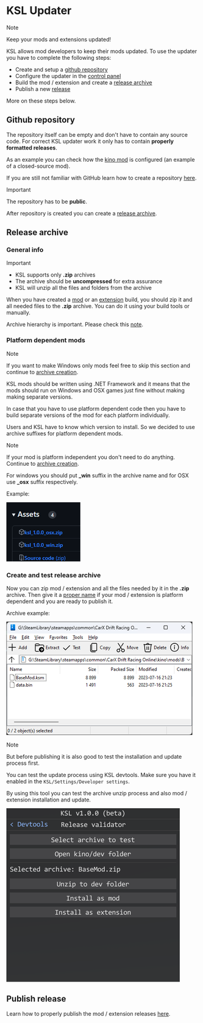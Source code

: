 # KSL Updater

> [!NOTE]  
> Keep your mods and extensions updated!

KSL allows mod developers to keep their mods updated. To use the updater you have to complete the following steps:

* Create and setup a [github repository](#github-repository)
* Configure the updater in the [control panel](https://github.com/trbflxr/ksl/blob/master/doc/guide/dev/control_panel.md#mod-management)
* Build the mod / extension and create a [release archive](#release-archive)
* Publish a new [release](https://github.com/trbflxr/ksl/blob/master/doc/guide/dev/publish.md)

More on these steps below.

## Github repository

The repository itself can be empty and don't have to contain any source code. For correct KSL updater work it only has to contain **properly formatted releases**.

As an example you can check how the [kino mod](https://github.com/trbflxr/kino) is configured (an example of a closed-source mod).

If you are still not familiar with GitHub learn how to create a repository [here](https://docs.github.com/en/get-started/quickstart/create-a-repo).

> [!IMPORTANT]  
> The repository has to be **public**.

After repository is created you can create a [release archive](#release-archive).

## Release archive

### General info

> [!IMPORTANT]  
> * KSL supports only **.zip** archives
> * The archive should be **uncompressed** for extra assurance
> * KSL will unzip all the files and folders from the archive

When you have created a [mod](https://github.com/trbflxr/ksl/blob/master/doc/guide/dev/mods.md) or an [extension](https://github.com/trbflxr/ksl/blob/master/doc/guide/dev/extensions.md) build, you should zip it and all needed files to the **.zip** archive. You can do it using your build tools or manually.

Archive hierarchy is important. Please check this [note](https://github.com/trbflxr/ksl/blob/master/doc/guide/install_content.md#files-and-folders).

### Platform dependent mods

> [!NOTE]  
> If you want to make Windows only mods feel free to skip this section and continue to [archive creation](#create-and-test-release-archive).

KSL mods should be written using .NET Framework and it means that the mods should run on Windows and OSX games just fine without making making separate versions.

In case that you have to use platform dependent code then you have to build separate versions of the mod for each platform individually.

Users and KSL have to know which version to install. So we decided to use archive suffixes for platform dependent mods.

> [!NOTE]  
> If your mod is platform independent you don't need to do anything. Continue to [archive creation](#create-and-test-release-archive).

For windows you should put **_win** suffix in the archive name and for OSX use **_osx** suffix respectively.

Example:

![archive_names](../../images/updater_archive_names.png)

### Create and test release archive

Now you can zip mod / extension and all the files needed by it in the **.zip** archive. Then give it a [proper name](#platform-dependent-mods) if your mod / extension is platform dependent and you are ready to publish it.

Archive example:

![releases_archive_example](../../images/updater_releases_archive_example.png)

> [!NOTE]  
> But before publishing it is also good to test the installation and update process first.

You can test the update process using KSL devtools. Make sure you have it enabled in the ```KSL/Settings/Developer settings```.

By using this tool you can test the archive unzip process and also mod / extension installation and update.

![test_release](../../images/updater_test_release.png)

## Publish release

Learn how to properly publish the mod / extension releases [here](https://github.com/trbflxr/ksl/blob/master/doc/guide/dev/publish.md).

